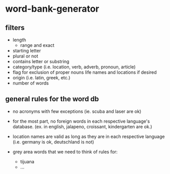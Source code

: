 # word-bank-generator

## filters
- length
  - range and exact
- starting letter
- plural or not
- contains letter or substring
- category/type (i.e. location, verb, adverb, pronoun, article)
- flag for exclusion of proper nouns life names and locations if desired
- origin (i.e. latin, greek, etc.)
- number of words

## general rules for the word db
- no acronyms with few exceptions (ie. scuba and laser are ok)
- for the most part, no foreign words in each respective language's database. (ex. in english, jalapeno, croissant, kindergarten are ok.)
- location names are valid as long as they are in each respective language (i.e. germany is ok, deutschland is not)

- grey area words that we need to think of rules for:
  - tijuana
  - ...
